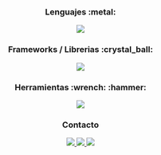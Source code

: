 <!--
**Equinox766/Equinox766** is a ✨ _special_ ✨ repository because its `README.md` (this file) appears on your GitHub profile.
Here are some ideas to get you started:
- 🔭 I’m currently working on ...
- 🌱 I’m currently learning ...
- 👯 I’m looking to collaborate on ...
- 🤔 I’m looking for help with ...
- 💬 Ask me about ...
- 📫 How to reach me: ...
- 😄 Pronouns: ...
- ⚡ Fun fact: ...

-->

<h3 align="center">Lenguajes :metal:</h3>

<p align="center">
  <a href="https://skillicons.dev">
    <img src="https://skillicons.dev/icons?i=js,php,java,py,cs" />
  </a>
</p>

<h3 align="center">Frameworks / Librerias :crystal_ball: </h3>

<p align="center">
  <a href="https://skillicons.dev">
    <img src="https://skillicons.dev/icons?i=react,nextjs,laravel,nodejs,spring,maven,dotnet,html,css,tailwind,bootstrap,materialui" />
  </a>
</p>


<h3 align="center">Herramientas :wrench: :hammer:</h3>
<p align="center">
  <a href="https://skillicons.dev">
    <img src="https://skillicons.dev/icons?i=git,mongodb,mysql,postgres,docker,linux,postman,idea,visualstudio,vscode,vite" />
  </a>
</p>



<h3 align="center">Contacto</h3>

<div align="center">    
  <a href="https://t.me/Equinox766" target="_blank" >
    <img src="https://img.shields.io/badge/Telegram-2CA5E0?style=for-the-badge&logo=telegram&logoColor=white"/>
  </a>  
  <a href="https://www.twitter.com/ArrobaManu_" target="_blank" >
    <img src="https://img.shields.io/badge/Twitter-1DA1F2?style=for-the-badge&logo=twitter&logoColor=white"/>
  </a>
  <a href="https://www.linkedin.com/in/emanuel-lezcano/" target="_blank" >
    <img src="https://img.shields.io/badge/LinkedIn-0077B5?style=for-the-badge&logo=linkedin&logoColor=white"/>
  </a>

</div>
